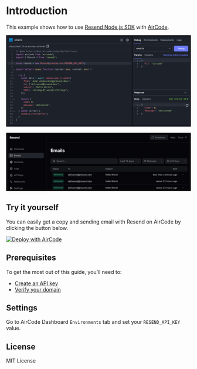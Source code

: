 # Introduction

This example shows how to use [Resend Node.js SDK](https://resend.com/docs/send-with-nodejs) with [AirCode](https://docs.aircode.io/getting-started/).

![code screenshot](https://raw.githubusercontent.com/AirCodeLabs/aircode/resend/examples/resend/aircode-resend.png)

![resend admin](https://raw.githubusercontent.com/AirCodeLabs/aircode/resend/examples/resend/resend-admin.png)

## Try it yourself

You can easily get a copy and sending email with Resend on AirCode by clicking the button below.

[![Deploy with AirCode](https://aircode.io/aircode-deploy-button.svg)](https://aircode.io/dashboard?owner=AirCodeLabs&repo=aircode&branch=main&path=examples%2Fresend&appname=resend)

## Prerequisites

To get the most out of this guide, you’ll need to:

- [Create an API key](https://resend.com/api-keys)
- [Verify your domain](https://resend.com/domains)

## Settings

Go to AirCode Dashboard `Environments` tab and set your `RESEND_API_KEY` value.

## License

MIT License